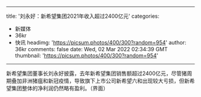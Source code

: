 
---
title: '刘永好：新希望集团2021年收入超过2400亿元'
categories: 
 - 新媒体
 - 36kr
 - 快讯
headimg: 'https://picsum.photos/400/300?random=954'
author: 36kr
comments: false
date: Wed, 02 Mar 2022 02:34:39 GMT
thumbnail: 'https://picsum.photos/400/300?random=954'
---

<div>   
新希望集团董事长刘永好披露，去年新希望集团销售额超过2400亿元，尽管猪周期叠加非洲猪瘟和新冠疫情，导致旗下上市公司新希望六和出现较大亏损，但新希望集团整体的净利润仍然略有盈利。（界面）  
</div>
            